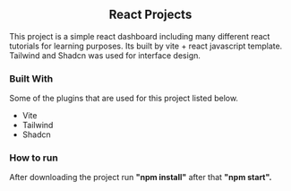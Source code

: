  <h2 align="center">React Projects</h2>

This project is a simple react dashboard including many different react tutorials for learning purposes. Its built by vite + react javascript template. Tailwind and Shadcn was used for interface design.

 ### Built With
Some of the plugins that are used for this project listed below.
<ul>
    <li>Vite</li>
    <li>Tailwind</li>
    <li>Shadcn</li>
</ul>

### How to run
After downloading the project run  __"npm install"__ after that __"npm start".__ 